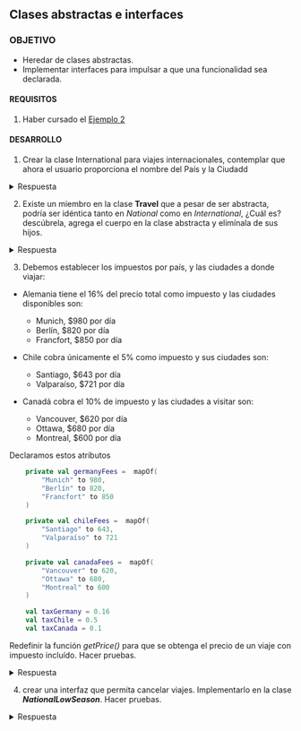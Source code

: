 ## Clases abstractas e interfaces

### OBJETIVO 
- Heredar de clases abstractas.
- Implementar interfaces para impulsar a que una funcionalidad sea declarada.

#### REQUISITOS 

1. Haber cursado el [Ejemplo 2](Ejemplo-02)

#### DESARROLLO

1. Crear la clase International para viajes internacionales, contemplar que ahora el usuario proporciona el nombre del País y la Ciudadd

<details>
	<summary>Respuesta</summary>

La clase con los métodos implementados de Travel quedarían así: 

```kotlin
class International(override val country: String, override val city: String) : Travel() {
    override fun quotePrice(numDays: Int) {

    }

    override fun getPrice(numDays: Int): Int {
    }
}
```

</details>

2. Existe un miembro en la clase **Travel** que a pesar de ser abstracta, podría ser idéntica tanto en *National* como en *International*, ¿Cuál es? descúbrela, agrega el cuerpo en la clase abstracta y elimínala de sus hijos.


<details>
	<summary>Respuesta</summary>

el método para cotizar implementado en National, se puede usar también en International, por lo tanto sustituir el método abstracto de **Travel** por:

```kotlin
    fun quotePrice(numDays: Int) {
        val price = getPrice(numDays)
        if(price==0){ //si no existe tarifa para esa ciudad, notificamos al usuario
            println("Lo sentimos, no hacemos viajes a esta ciudad")
        } else{
            println("Tu viaje a $city cuesta \$$price") //notificamos el precio al usuario
        }
    }
```

Borrar sus definiciones tanto en **National** como en **International**

</details>

3. Debemos establecer los impuestos por país, y las ciudades a donde viajar:

* Alemania tiene el 16% del precio total como impuesto y las ciudades disponibles son:
	* Munich, $980 por día
	* Berlín, $820 por día
	* Francfort, $850 por día

* Chile cobra únicamente el 5% como impuesto y sus ciudades son:
	* Santiago, $643 por día
	* Valparaíso, $721 por día
* Canadá cobra el 10% de impuesto y las ciudades a visitar son:
	* Vancouver, $620 por día
	* Ottawa, $680 por día
	* Montreal, $600 por día
	
	
Declaramos estos atributos

```kotlin
    private val germanyFees =  mapOf(
        "Munich" to 980,
        "Berlín" to 820,
        "Francfort" to 850
    )

    private val chileFees =  mapOf(
        "Santiago" to 643,
        "Valparaíso" to 721
    )

    private val canadaFees =  mapOf(
        "Vancouver" to 620,
        "Ottawa" to 680,
        "Montreal" to 600
    )

    val taxGermany = 0.16
    val taxChile = 0.5
    val taxCanada = 0.1
```

Redefinir la función *getPrice()* para que se obtenga el precio de un viaje con impuesto incluído. Hacer pruebas.

<details>
	<summary>Respuesta</summary>

```kotlin
    override fun getPrice(numDays: Int): Int {
        when(country){
            "Alemania" ->{
                val fee = germanyFees[city]
                if(fee==null){
                    return 0
                }
                return (fee * numDays * (1 + taxGermany) ).toInt()

            }
            "Chile" ->{
                val fee = chileFees[city]
                if(fee==null){
                    return 0
                }
                return (fee * numDays * (1 + taxChile)).toInt()
            }
            "Canada" ->{
                val fee = canadaFees[city]
                if(fee==null){
                    return 0
                }
                return (fee * numDays * (1 + taxCanada) ).toInt()
            }
            else ->{
                return 0
            }
        }
    }
```

</details> 

4. crear una interfaz que permita cancelar viajes. Implementarlo en la clase ***NationalLowSeason***. Hacer pruebas.

<details>
	<summary>Respuesta</summary>

Creamos la interfaz 
```kotlin
interface Cancellable {

    fun cancelTravel()

}
```

La clase nueva sería la siguiente:

```kotlin
class NationalLowSeason(city: String) : National(city),IPromotion,Cancellable {
    override  val discount = 10 //es porcentaje, o sea 10%
    override val typeDiscount = 0 //0 para porcentaje, 1 para cantidad

    override fun getPrice(numDays: Int): Int {
        val amount = super.getPrice(numDays)
        return if (amount == 0) 0 else getDiscountPrice(amount)
    }

    override fun cancelTravel() {
        if(reserved){
            reserved = false
            paidAmount=0
            println("Viaje cancelado exitosamente!")
        } else{
            println("Este viaje aún no ha sido reservado")
        }
    }
}
```

Se utilizó este código para verificar que la clase estuviera bien implementada

```kotlin
    val viajeBajaGdl = NationalLowSeason("Guadalajara")
    viajeBajaGdl.reserve(4)
    viajeBajaGdl.cancelTravel()
    viajeBajaGdl.cancelTravel()
    viajeBajaGdl.reserve(2)
```

Se reservó un viaje y se cancelo dos veces la reserva: la primera cancelación pasó, la segunda no se realizó porque ya no había ningún viaje reservado. Se pudo volver a Reservar con éxito.
	
</details>

